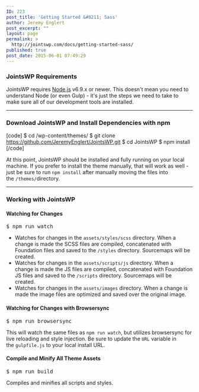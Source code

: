 ```yaml
---
ID: 223
post_title: 'Getting Started &#8211; Sass'
author: Jeremy Englert
post_excerpt: ""
layout: page
permalink: >
  http://jointswp.com/docs/getting-started-sass/
published: true
post_date: 2015-06-01 07:49:29
---
```

<h3>JointsWP Requirements</h3>
JointsWP requires <a href="https://nodejs.org/">Node.js</a> v6.9.x or newer. This doesn't mean you need to understand Node (or even Gulp) - it's just the steps we need to take to make sure all of our development tools are installed.

<hr />

<h3>Download JointsWP and Install Dependencies with npm</h3>
<div class="highlight highlight-source-shell">

[code]
$ cd /wp-content/themes/
$ git clone https://github.com/JeremyEnglert/JointsWP.git
$ cd JointsWP $ npm install
[/code]

At this point, JointsWP should be installed and fully running on your local machine. If you prefer to install the theme manually, that will work as well - just be sure to run <code>npm install</code> after manually moving the files into the <code>/themes/</code>directory.

<hr />

<h3>Working with JointsWP</h3>
<h4><a id="user-content-watching-for-changes" class="anchor" href="https://github.com/JeremyEnglert/JointsWP/#watching-for-changes" aria-hidden="true"></a>Watching for Changes</h4>
<div class="highlight highlight-source-shell">
<pre>$ npm run watch</pre>
</div>
<ul>
 	<li>Watches for changes in the <code>assets/styles/scss</code> directory. When a change is made the SCSS files are compiled, concatenated with Foundation files and saved to the <code>/styles</code> directory. Sourcemaps will be created.</li>
 	<li>Watches for changes in the <code>assets/scripts/js</code> directory. When a change is made the JS files are compiled, concatenated with Foundation JS files and saved to the <code>/scripts</code> directory. Sourcemaps will be created.</li>
 	<li>Watches for changes in the <code>assets/images</code> directory. When a change is made the image files are optimized and saved over the original image.</li>
</ul>
<h4><a id="user-content-watching-for-changes-with-browsersync" class="anchor" href="https://github.com/JeremyEnglert/JointsWP/#watching-for-changes-with-browsersync" aria-hidden="true"></a>Watching for Changes with Browsersync</h4>
<div class="highlight highlight-source-shell">
<pre>$ npm run browsersync</pre>
</div>
This will watch the same files as <code>npm run watch</code>, but utilizes browsersync for live reloading and style injection. Be sure to update the <code>URL</code> variable in the <code>gulpfile.js</code> to your local install URL.
<h4>Compile and Minify All Theme Assets</h4>
<div class="highlight highlight-source-shell">
<pre>$ npm run build</pre>
</div>
Compiles and minifies all scripts and styles.

</div>